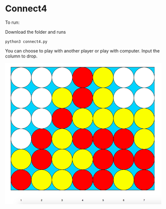 # Connect4

To run: 

Download the folder and runs 
```
python3 connect4.py
```

You can choose to play with another player or play with computer. Input the column to drop.

![alt text](https://github.com/lesswifi/Connect4/blob/master/sample.png)
